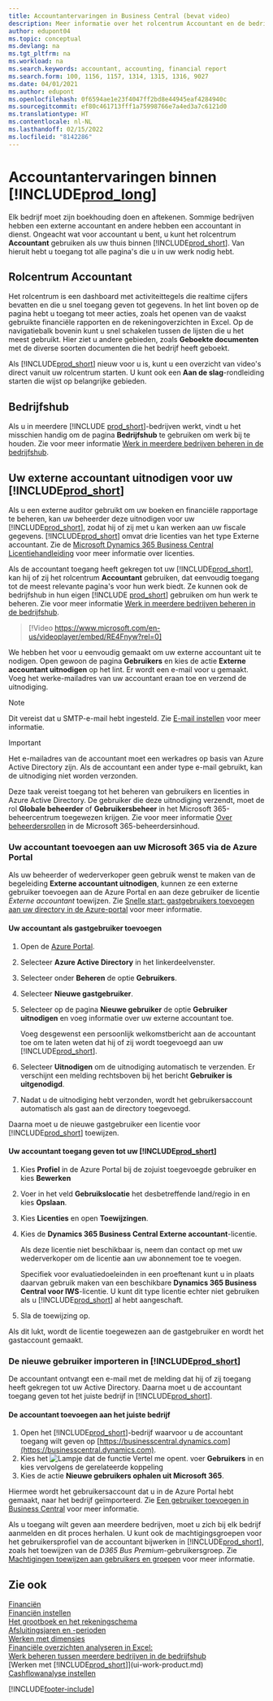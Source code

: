 ```yaml
---
title: Accountantervaringen in Business Central (bevat video)
description: Meer informatie over het rolcentrum Accountant en de bedrijfshub die interne en externe accountants ondersteunen in het clientbedrijf.
author: edupont04
ms.topic: conceptual
ms.devlang: na
ms.tgt_pltfrm: na
ms.workload: na
ms.search.keywords: accountant, accounting, financial report
ms.search.form: 100, 1156, 1157, 1314, 1315, 1316, 9027
ms.date: 04/01/2021
ms.author: edupont
ms.openlocfilehash: 0f6594ae1e23f4047ff2bd8e44945eaf4284940c
ms.sourcegitcommit: ef80c461713fff1a75998766e7a4ed3a7c6121d0
ms.translationtype: HT
ms.contentlocale: nl-NL
ms.lasthandoff: 02/15/2022
ms.locfileid: "8142286"
---
```

# <a name="accountant-experiences-in-prod_long"></a>Accountantervaringen binnen [!INCLUDE[prod_long](includes/prod_long.md)]

Elk bedrijf moet zijn boekhouding doen en aftekenen. Sommige bedrijven hebben een externe accountant en andere hebben een accountant in dienst. Ongeacht wat voor accountant u bent, u kunt het rolcentrum **Accountant** gebruiken als uw thuis binnen [!INCLUDE[prod_short](includes/prod_short.md)]. Van hieruit hebt u toegang tot alle pagina's die u in uw werk nodig hebt.  

## <a name="accountant-role-center"></a>Rolcentrum Accountant

Het rolcentrum is een dashboard met activiteittegels die realtime cijfers bevatten en die u snel toegang geven tot gegevens. In het lint boven op de pagina hebt u toegang tot meer acties, zoals het openen van de vaakst gebruikte financiële rapporten en de rekeningoverzichten in Excel. Op de navigatiebalk bovenin kunt u snel schakelen tussen de lijsten die u het meest gebruikt. Hier ziet u andere gebieden, zoals **Geboekte documenten** met de diverse soorten documenten die het bedrijf heeft geboekt.  

Als [!INCLUDE[prod_short](includes/prod_short.md)] nieuw voor u is, kunt u een overzicht van video's direct vanuit uw rolcentrum starten. U kunt ook een **Aan de slag**-rondleiding starten die wijst op belangrijke gebieden.  

## <a name="company-hub"></a>Bedrijfshub

Als u in meerdere [!INCLUDE [prod_short](includes/prod_short.md)]-bedrijven werkt, vindt u het misschien handig om de pagina **Bedrijfshub** te gebruiken om werk bij te houden.  Zie voor meer informatie [Werk in meerdere bedrijven beheren in de bedrijfshub](company-hub.md).  

## <a name="inviting-your-external-accountant-to-your-prod_short"></a><a name="inviteaccountant"></a>Uw externe accountant uitnodigen voor uw [!INCLUDE[prod_short](includes/prod_short.md)]

Als u een externe auditor gebruikt om uw boeken en financiële rapportage te beheren, kan uw beheerder deze uitnodigen voor uw [!INCLUDE[prod_short](includes/prod_short.md)], zodat hij of zij met u kan werken aan uw fiscale gegevens. [!INCLUDE[prod_short](includes/prod_short.md)] omvat drie licenties van het type Externe accountant. Zie de [Microsoft Dynamics 365 Business Central Licentiehandleiding](https://go.microsoft.com/fwlink/?LinkId=871590) voor meer informatie over licenties.

Als de accountant toegang heeft gekregen tot uw [!INCLUDE[prod_short](includes/prod_short.md)], kan hij of zij het rolcentrum **Accountant** gebruiken, dat eenvoudig toegang tot de meest relevante pagina's voor hun werk biedt. Ze kunnen ook de bedrijfshub in hun eigen [!INCLUDE [prod_short](includes/prod_short.md)] gebruiken om hun werk te beheren. Zie voor meer informatie [Werk in meerdere bedrijven beheren in de bedrijfshub](company-hub.md).  

> [!Video https://www.microsoft.com/en-us/videoplayer/embed/RE4Fnyw?rel=0]

We hebben het voor u eenvoudig gemaakt om uw externe accountant uit te nodigen. Open gewoon de pagina **Gebruikers** en kies de actie **Externe accountant uitnodigen** op het lint. Er wordt een e-mail voor u gemaakt. Voeg het werke-mailadres van uw accountant eraan toe en verzend de uitnodiging.  

> [!Note]  
> Dit vereist dat u SMTP-e-mail hebt ingesteld. Zie [E-mail instellen](admin-how-setup-email.md) voor meer informatie.  

<!-- ![Invite your accountant.](./media/finance-invite-accountant/invite-accountant.png)-->

> [!IMPORTANT]  
> Het e-mailadres van de accountant moet een werkadres op basis van Azure Active Directory zijn. Als de accountant een ander type e-mail gebruikt, kan de uitnodiging niet worden verzonden.
>
> Deze taak vereist toegang tot het beheren van gebruikers en licenties in Azure Active Directory. De gebruiker die deze uitnodiging verzendt, moet de rol **Globale beheerder** of **Gebruikersbeheer** in het Microsoft 365-beheercentrum toegewezen krijgen. Zie voor meer informatie [Over beheerdersrollen](/microsoft-365/admin/add-users/about-admin-roles) in de Microsoft 365-beheerdersinhoud.  

### <a name="adding-your-accountant-to-your-microsoft-365-in-the-azure-portal"></a>Uw accountant toevoegen aan uw Microsoft 365 via de Azure Portal

Als uw beheerder of wederverkoper geen gebruik wenst te maken van de begeleiding **Externe accountant uitnodigen**, kunnen ze een externe gebruiker toevoegen aan de Azure Portal en aan deze gebruiker de licentie *Externe accountant* toewijzen. Zie [Snelle start: gastgebruikers toevoegen aan uw directory in de Azure-portal](/azure/active-directory/b2b/b2b-quickstart-add-guest-users-portal) voor meer informatie.

#### <a name="to-add-your-accountant-as-a-guest-user"></a>Uw accountant als gastgebruiker toevoegen

1. Open de [Azure Portal](https://portal.azure.com/).
2. Selecteer **Azure Active Directory** in het linkerdeelvenster.
3. Selecteer onder **Beheren** de optie **Gebruikers**.
4. Selecteer **Nieuwe gastgebruiker**.
5. Selecteer op de pagina **Nieuwe gebruiker** de optie **Gebruiker uitnodigen** en voeg informatie over uw externe accountant toe.  

   Voeg desgewenst een persoonlijk welkomstbericht aan de accountant toe om te laten weten dat hij of zij wordt toegevoegd aan uw [!INCLUDE[prod_short](includes/prod_short.md)].

6. Selecteer **Uitnodigen** om de uitnodiging automatisch te verzenden. Er verschijnt een melding rechtsboven bij het bericht **Gebruiker is uitgenodigd**. 
7. Nadat u de uitnodiging hebt verzonden, wordt het gebruikersaccount automatisch als gast aan de directory toegevoegd.

Daarna moet u de nieuwe gastgebruiker een licentie voor [!INCLUDE[prod_short](includes/prod_short.md)] toewijzen.

#### <a name="to-give-your-accountant-access-to-your-prod_short"></a>Uw accountant toegang geven tot uw [!INCLUDE[prod_short](includes/prod_short.md)]

1. Kies **Profiel** in de Azure Portal bij de zojuist toegevoegde gebruiker en kies **Bewerken**
2. Voer in het veld **Gebruikslocatie** het desbetreffende land/regio in en kies **Opslaan**.
3. Kies **Licenties** en open **Toewijzingen**.
4. Kies de **Dynamics 365 Business Central Externe accountant**-licentie.  
    
    Als deze licentie niet beschikbaar is, neem dan contact op met uw wederverkoper om de licentie aan uw abonnement toe te voegen.

    Specifiek voor evaluatiedoeleinden in een proeftenant kunt u in plaats daarvan gebruik maken van een beschikbare **Dynamics 365 Business Central voor IWS**-licentie. U kunt dit type licentie echter niet gebruiken als u [!INCLUDE[prod_short](includes/prod_short.md)] al hebt aangeschaft. 
5. Sla de toewijzing op.

Als dit lukt, wordt de licentie toegewezen aan de gastgebruiker en wordt het gastaccount gemaakt.

### <a name="importing-the-new-user-into-prod_short"></a>De nieuwe gebruiker importeren in [!INCLUDE[prod_short](includes/prod_short.md)]

De accountant ontvangt een e-mail met de melding dat hij of zij toegang heeft gekregen tot uw Active Directory. Daarna moet u de accountant toegang geven tot het juiste bedrijf in [!INCLUDE[prod_short](includes/prod_short.md)].

#### <a name="to-add-the-accountant-to-the-right-company"></a>De accountant toevoegen aan het juiste bedrijf

1. Open het [!INCLUDE[prod_short](includes/prod_short.md)]-bedrijf waarvoor u de accountant toegang wilt geven op [https://businesscentral.dynamics.com](https://businesscentral.dynamics.com).
2. Kies het ![Lampje dat de functie Vertel me opent.](media/ui-search/search_small.png "Vertel me wat u wilt doen") voer **Gebruikers** in en kies vervolgens de gerelateerde koppeling  
3. Kies de actie **Nieuwe gebruikers ophalen uit Microsoft 365**.

Hiermee wordt het gebruikersaccount dat u in de Azure Portal hebt gemaakt, naar het bedrijf geïmporteerd. Zie [Een gebruiker toevoegen in Business Central](ui-how-users-permissions.md#adduser) voor meer informatie.  

Als u toegang wilt geven aan meerdere bedrijven, moet u zich bij elk bedrijf aanmelden en dit proces herhalen. U kunt ook de machtigingsgroepen voor het gebruikersprofiel van de accountant bijwerken in [!INCLUDE[prod_short](includes/prod_short.md)], zoals het toewijzen van de *D365 Bus Premium*-gebruikersgroep. Zie [Machtigingen toewijzen aan gebruikers en groepen](ui-define-granular-permissions.md) voor meer informatie.  

## <a name="see-also"></a>Zie ook

[Financiën](finance.md)  
[Financiën instellen](finance-setup-finance.md)  
[Het grootboek en het rekeningschema](finance-general-ledger.md)  
[Afsluitingsjaren en -perioden](year-close-years-periods.md)  
[Werken met dimensies](finance-dimensions.md)  
[Financiële overzichten analyseren in Excel:](finance-analyze-excel.md)  
[Werk beheren tussen meerdere bedrijven in de bedrijfshub](company-hub.md)  
[Werken met [!INCLUDE[prod_short](includes/prod_short.md)]](ui-work-product.md)  
[Cashflowanalyse instellen](finance-setup-cash-flow-analyses.md)  


[!INCLUDE[footer-include](includes/footer-banner.md)]